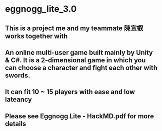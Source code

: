 # eggnogg_lite_3.0
## This is a project me and my teammate 陳宣叡 works together with
## An online multi-user game built mainly by Unity & C#. It is a 2-dimensional game in which you can choose a character and fight each other with swords.
## It can fit 10 ~ 15 players with ease and low lateancy
## Please see Eggnogg Lite - HackMD.pdf for more details
